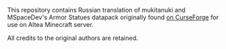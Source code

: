 This repository contains Russian translation of mukitanuki and MSpaceDev's
Armor Statues datapack originally found [on CurseForge](https://www.curseforge.com/minecraft/customization/armor-statues-datapack)
for use on Altea Minecraft server.

All credits to the original authors are retained.
